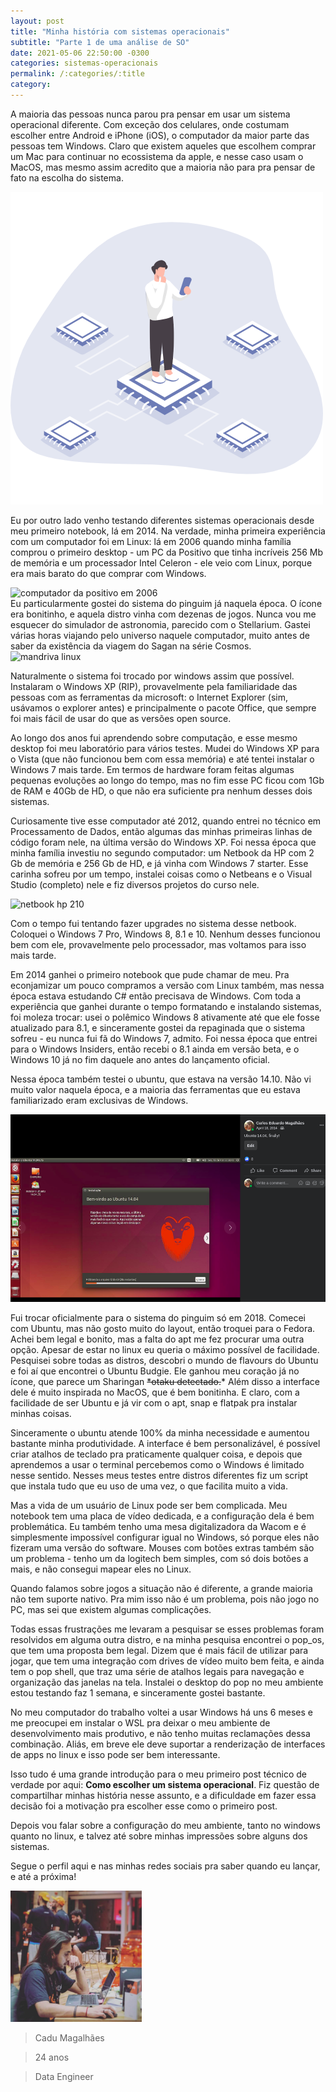 ```yaml
---
layout: post
title: "Minha história com sistemas operacionais"
subtitle: "Parte 1 de uma análise de SO"
date: 2021-05-06 22:50:00 -0300
categories: sistemas-operacionais
permalink: /:categories/:title
category:
---
```



A maioria das pessoas nunca parou pra pensar em usar um sistema operacional diferente. Com exceção dos celulares, onde costumam escolher entre Android e iPhone (iOS), o computador da maior parte das pessoas tem Windows. Claro que existem aqueles que escolhem comprar um Mac para continuar no ecossistema da apple, e nesse caso usam o MacOS, mas mesmo assim acredito que a maioria não para pra pensar de fato na escolha do sistema. 

<div class="row">
<img src="/assets/img/CPU_Monochromatic.png" alt="ilustração de diferentes cpus">
</div>

Eu por outro lado venho testando diferentes sistemas operacionais desde meu primeiro notebook, lá em 2014. Na verdade, minha primeira experiência com um computador foi em Linux: lá em 2006 quando minha família comprou o primeiro desktop - um PC da Positivo que tinha incríveis 256 Mb de memória e um processador Intel Celeron - ele veio com Linux, porque era mais barato do que comprar com Windows.



<div class="row">
<img src="http://g1.globo.com/Noticias/Tecnologia/foto/0,,6204378,00.jpg" alt="computador da positivo em 2006">
</div>
Eu particularmente gostei do sistema do pinguim já naquela época. O ícone era bonitinho, e aquela distro vinha com dezenas de jogos. Nunca vou me esquecer do simulador de astronomia, parecido com o Stellarium. Gastei várias horas viajando pelo universo naquele computador, muito antes de saber da existência da viagem do Sagan na série Cosmos.



<div class="row">
<img src="https://www.softwareinreview.com/images/mandriva/mandriva2006.png" alt="mandriva linux" height="300px">
</div>

Naturalmente o sistema foi trocado por windows assim que possível. Instalaram o Windows XP (RIP), provavelmente pela familiaridade das pessoas com as ferramentas da microsoft: o Internet Explorer (sim, usávamos o explorer antes) e principalmente o pacote Office, que sempre foi mais fácil de usar do que as versões open source.

Ao longo dos anos fui aprendendo sobre computação, e esse mesmo desktop foi meu laboratório para vários testes. Mudei do Windows XP para o Vista (que não funcionou bem com essa memória) e até tentei instalar o Windows 7 mais tarde. Em termos de hardware foram feitas algumas pequenas evoluções ao longo do tempo, mas no fim esse PC ficou com 1Gb de RAM e 40Gb de HD, o que não era suficiente pra nenhum desses dois sistemas. 

Curiosamente tive esse computador até 2012, quando entrei no técnico em Processamento de Dados, então algumas das minhas primeiras linhas de código foram nele, na última versão do Windows XP. Foi nessa época que minha família investiu no segundo computador: um Netbook da HP com 2 Gb de memória e 256 Gb de HD, e já vinha com Windows 7 starter. Esse carinha sofreu por um tempo, instalei coisas como o Netbeans e o Visual Studio (completo) nele e fiz diversos projetos do curso nele. 


<div class="row">
<img src="https://www.notebookcheck.info/uploads/tx_nbc2/0_1425_sz_1_i_218725_03.jpg" alt="netbook hp 210" height="300px">
</div>


Com o tempo fui tentando fazer upgrades no sistema desse netbook. Coloquei o Windows 7 Pro, Windows 8, 8.1 e 10. Nenhum desses funcionou bem com ele, provavelmente pelo processador, mas voltamos para isso mais tarde.

Em 2014 ganhei o primeiro notebook que pude chamar de meu. Pra econjamizar um pouco compramos a versão com Linux também, mas nessa época estava estudando C# então precisava de Windows. Com toda a experiência que ganhei durante o tempo formatando e instalando sistemas, foi moleza trocar: usei o polêmico Windows 8 ativamente até que ele fosse atualizado para 8.1, e sinceramente gostei da repaginada que o sistema sofreu - eu nunca fui fã do Windows 7, admito. Foi nessa época que entrei para o Windows Insiders, então recebi o 8.1 ainda em versão beta, e o Windows 10 já no fim daquele ano antes do lançamento oficial.

Nessa época também testei o ubuntu, que estava na versão 14.10. Não vi muito valor naquela época, e a maioria das ferramentas que eu estava familiarizado eram exclusivas de Windows. 

<div class="row">
<img src="/assets/img/ubuntu_2014.png" alt="eu postando a primeira vez que instalei ubuntu no facebook, em 2014" height="300px">
</div>

Fui trocar oficialmente para o sistema do pinguim só em 2018. Comecei com Ubuntu, mas não gosto muito do layout, então troquei para o Fedora. Achei bem legal e bonito, mas a falta do apt me fez procurar uma outra opção. Apesar de estar no linux eu queria o máximo possível de facilidade.  Pesquisei sobre todas as distros, descobri o mundo de flavours do Ubuntu e foi aí que encontrei o Ubuntu Budgie. Ele ganhou meu coração já no ícone, que parece um Sharingan ~~*otaku detectado.~~* Além disso a interface dele é muito inspirada no MacOS, que é bem bonitinha. E claro, com a facilidade de ser Ubuntu e já vir com o apt, snap e flatpak pra instalar minhas coisas. 

Sinceramente o ubuntu atende 100% da minha necessidade e aumentou bastante minha produtividade. A interface é bem personalizável, é possível criar atalhos de teclado pra praticamente qualquer coisa, e depois que aprendemos a usar o terminal percebemos como o Windows é limitado nesse sentido. Nesses meus testes entre distros diferentes fiz um script que instala tudo que eu uso de uma vez, o que facilita muito a vida. 

Mas a vida de um usuário de Linux pode ser bem complicada. Meu notebook tem uma placa de vídeo dedicada, e a configuração dela é bem problemática. Eu também tenho uma mesa digitalizadora da Wacom e é simplesmente impossível configurar igual no Windows, só porque eles não fizeram uma versão do software. Mouses com botões extras também são um problema - tenho um da logitech bem simples, com só dois botões a mais, e não consegui mapear eles no Linux. 

Quando falamos sobre jogos a situação não é diferente, a grande maioria não tem suporte nativo. Pra mim isso não é um problema, pois não jogo no PC, mas sei que existem algumas complicações.

Todas essas frustrações me levaram a pesquisar se esses problemas foram resolvidos em alguma outra distro, e na minha pesquisa encontrei o pop_os, que tem uma proposta bem legal. Dizem que é mais fácil de utilizar para jogar, que tem uma integração com drives de vídeo muito bem feita, e ainda tem o pop shell, que traz uma série de atalhos legais para navegação e organização das janelas na tela. Instalei o desktop do pop no meu ambiente estou testando faz 1 semana, e sinceramente gostei bastante. 

No meu computador do trabalho voltei a usar Windows há uns 6 meses e me preocupei em instalar o WSL pra deixar o meu ambiente de desenvolvimento mais produtivo, e não tenho muitas reclamações dessa combinação. Aliás, em breve ele deve suportar  a renderização de interfaces de apps no linux e isso pode ser bem interessante. 

Isso tudo é uma grande introdução para o meu primeiro post técnico de verdade por aqui: **Como escolher um sistema operacional**. Fiz questão de compartilhar minhas história nesse assunto, e a dificuldade em fazer essa decisão foi a motivação pra escolher esse como o primeiro post.

Depois vou falar sobre a configuração do meu ambiente, tanto no windows quanto no linux, e talvez até sobre minhas impressões sobre alguns dos sistemas. 

Segue o perfil aqui e nas minhas redes sociais pra saber quando eu lançar, e até a próxima!

<div class="row foto">
    <img class="profile" src="/assets/img/cadu.png" alt="my picture" width="210" height="210" loading="lazy">
</div>

<div class="card justify-around shadow body-bg text-bg" id="infos-card">
        <div class="row head">
            <blockquote>
                <p class="flow-text">Cadu Magalhães</p>
            </blockquote>
            <blockquote>
                <p class="flow-text">24 anos</p>
            </blockquote>
            <blockquote>
                <p class="flow-text">Data Engineer</p>
            </blockquote>
        </div>
        <div class="row icons social">
            <a href="https://www.instagram.com/1cadumagalhaes" aria-label="instagram"><em
                    class="fab fa-instagram blockquote icon"></em></a>
            <a href="https://www.twitter.com/1cadumagalhaes" aria-label="twitter"><em
                    class="fab fa-twitter icon"></em></a>
            <a href="https://www.github.com/1cadumagalhaes" aria-label="github"><em class="fab fa-github icon"></em></a>
            <a href="https://www.linkedin.com/in/1cadumagalhaes" aria-label="linkedin"><em
                    class="fab fa-linkedin icon"></em></a>
            <a href="https://www.twitch.tv/1cadumagalhaes" aria-label="twitch"><em class="fab fa-twitch icon"></em></a>
            <a href="https://www.medium.com/@1cadumagalhaes" aria-label="medium"><em
                    class="fab fa-medium icon"></em></a>
        </div>
    </div>
